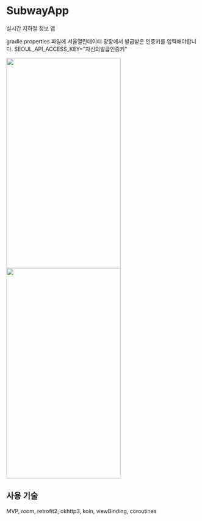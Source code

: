 # SubwayApp
실시간 지하철 정보 앱

gradle.properties 파일에 서울열린데이터 광장에서 발급받은 인증키를 입력해야합니다.
SEOUL_API_ACCESS_KEY="자신의발급인증키"

<img src="https://user-images.githubusercontent.com/63052973/135053793-e67ac1de-51cc-473c-8309-e6766f692e06.png" width="300" height="550"/>
<img src="https://user-images.githubusercontent.com/63052973/135053835-6e523dc1-5809-4605-9baa-b1ec8a16d9a7.png" width="300" height="550"/>

## 사용 기술
MVP, room, retrofit2, okhttp3, koin, viewBinding, coroutines
